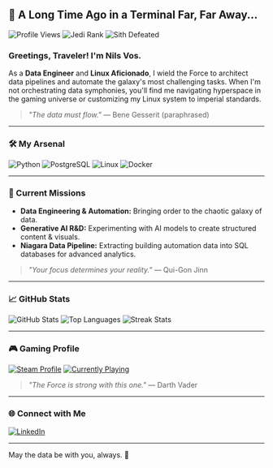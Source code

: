 ## 🌌 A Long Time Ago in a Terminal Far, Far Away...

![Profile Views](https://komarev.com/ghpvc/?username=YourPersonalGitHubUsername&color=brightgreen)
![Jedi Rank](https://img.shields.io/badge/Jedi%20Rank-Master-blue)
![Sith Defeated](https://img.shields.io/badge/Sith%20Defeated-42-red)

### Greetings, Traveler! I'm Nils Vos.

As a **Data Engineer** and **Linux Aficionado**, I wield the Force to architect data pipelines and automate the galaxy's most challenging tasks. When I'm not orchestrating data symphonies, you'll find me navigating hyperspace in the gaming universe or customizing my Linux system to imperial standards.

> *\"The data must flow.\"* — Bene Gesserit (paraphrased)

---

### 🛠️ My Arsenal

![Python](https://img.shields.io/badge/Python-Jedi%20Master%20Level-blue?logo=python&logoColor=white)
![PostgreSQL](https://img.shields.io/badge/PostgreSQL-Data%20Holocron%20Keeper-blue?logo=postgresql&logoColor=white)
![Linux](https://img.shields.io/badge/Linux-Imperial%20Customizer-yellow?logo=linux&logoColor=black)
![Docker](https://img.shields.io/badge/Docker-Container%20Commander-blue?logo=docker&logoColor=white)

---

### 🚀 Current Missions

- **Data Engineering & Automation:** Bringing order to the chaotic galaxy of data.
- **Generative AI R&D:** Experimenting with AI models to create structured content & visuals.
- **Niagara Data Pipeline:** Extracting building automation data into SQL databases for advanced analytics.

> *\"Your focus determines your reality.\"* — Qui-Gon Jinn

---

### 📈 GitHub Stats

![GitHub Stats](https://github-readme-stats.vercel.app/api?username=Vosnils18&show_icons=true&theme=dark)
![Top Languages](https://github-readme-stats.vercel.app/api/top-langs/?username=Vosnils18&layout=compact&theme=dark)
![Streak Stats](https://github-readme-streak-stats.herokuapp.com/?user=Vosnils18&theme=dark)

---

### 🎮 Gaming Profile

[![Steam Profile](https://img.shields.io/badge/Steam-Profile-blue?logo=steam&logoColor=white)](https://steamcommunity.com/id/Enormoussoup985/)
[![Currently Playing](https://img.shields.io/badge/Currently%20Playing-Red%Dead%20Redemption%202)](https://store.steampowered.com/app/1174180/Red_Dead_Redemption_2/)

> *\"The Force is strong with this one.\"* — Darth Vader

---

### 🌐 Connect with Me

[![LinkedIn](https://img.shields.io/badge/LinkedIn-Connect-blue?logo=linkedin&logoColor=white)](https://www.linkedin.com/in/nils-vos-21b182208/)

---

May the data be with you, always. 🚀
